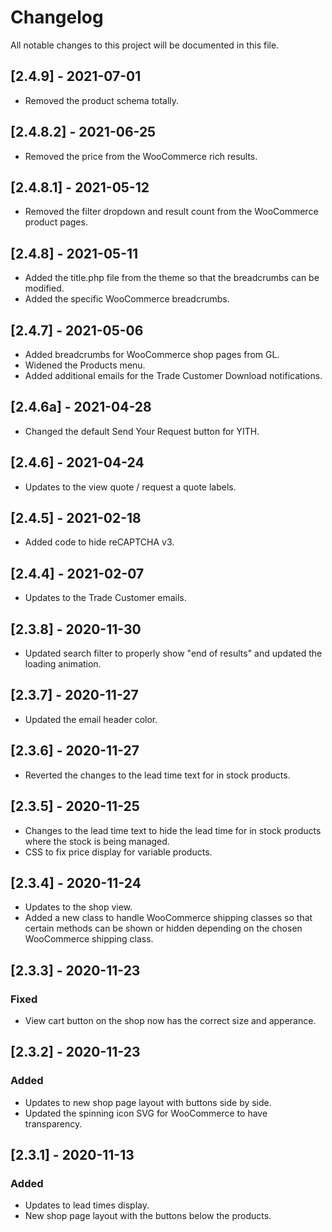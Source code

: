 # Changelog

All notable changes to this project will be documented in this file.
## [2.4.9] - 2021-07-01
* Removed the product schema totally.

## [2.4.8.2] - 2021-06-25
* Removed the price from the WooCommerce rich results.

## [2.4.8.1] - 2021-05-12
* Removed the filter dropdown and result count from the WooCommerce product pages.

## [2.4.8] - 2021-05-11
* Added the title.php file from the theme so that the breadcrumbs can be modified.
* Added the specific WooCommerce breadcrumbs.

## [2.4.7] - 2021-05-06
* Added breadcrumbs for WooCommerce shop pages from GL.
* Widened the Products menu.
* Added additional emails for the Trade Customer Download notifications.

## [2.4.6a] - 2021-04-28
* Changed the default Send Your Request button for YITH.

## [2.4.6] - 2021-04-24
* Updates to the view quote / request a quote labels.

## [2.4.5] - 2021-02-18
* Added code to hide reCAPTCHA v3.

## [2.4.4] - 2021-02-07
* Updates to the Trade Customer emails.

## [2.3.8] - 2020-11-30
* Updated search filter to properly show "end of results" and updated the loading animation.

## [2.3.7] - 2020-11-27
- Updated the email header color.

## [2.3.6] - 2020-11-27
- Reverted the changes to the lead time text for in stock products.

## [2.3.5] - 2020-11-25
- Changes to the lead time text to hide the lead time for in stock products where the stock is being managed.
- CSS to fix price display for variable products. 

## [2.3.4] - 2020-11-24
- Updates to the shop view.
- Added a new class to handle WooCommerce shipping classes so that certain methods can be shown or hidden depending on the chosen WooCommerce shipping class.

## [2.3.3] - 2020-11-23

### Fixed
- View cart button on the shop now has the correct size and apperance.

## [2.3.2] - 2020-11-23

### Added
- Updates to new shop page layout with buttons side by side.
- Updated the spinning icon SVG for WooCommerce to have transparency. 

## [2.3.1] - 2020-11-13

### Added

- Updates to lead times display.
- New shop page layout with the buttons below the products.